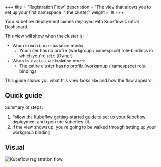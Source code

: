 +++
title = "Registration Flow"
description = "The view that allows you to set up your first namespace in the cluster"
weight = 10
+++

Your Kubeflow deployment comes deployed with Kubeflow Central Dashboard. 

This view will show when the cluster is:
- When in `multi-user` isolation mode:
  - Your user has no profile (workgroup / namespace) role-bindings in which you're `edit` (Owner)
- When in `single-user` isolation mode:
  - The entire cluster has no profile (workgroup / namespace) role-bindings

This guide shows you what this view looks like and how the flow appears.

## Quick guide
Summary of steps:

1. Follow the [Kubeflow getting-started guide](/docs/started/getting-started/) 
  to set up your Kubeflow deployment and open the Kubeflow UI.
1. If the view shows up, you're going to be walked through setting up your workgroup binding

## Visual
![Kubeflow registration flow](/docs/images/registration-flow.gif)
